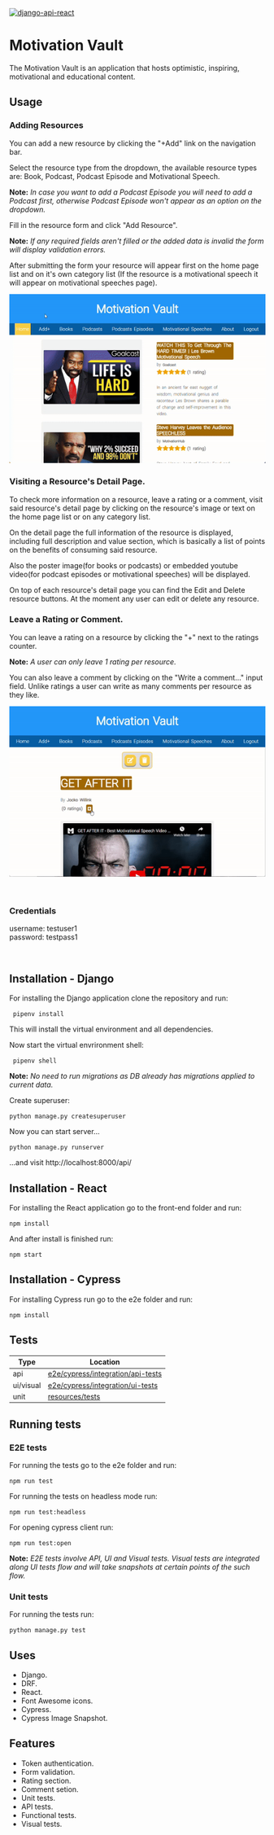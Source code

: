 [![django-api-react](https://img.shields.io/endpoint?url=https://dashboard.cypress.io/badge/detailed/3i7tdw&style=plastic&logo=cypress)](https://dashboard.cypress.io/projects/3i7tdw/runs)

# Motivation Vault

The Motivation Vault is an application that hosts optimistic, inspiring, motivational and educational content.

## Usage

### Adding Resources

You can add a new resource by clicking the "+Add" link on the navigation bar. 

Select the resource type from the dropdown, the available resource types are: Book, Podcast, Podcast Episode and Motivational Speech. 

**Note:** *In case you want to add a Podcast Episode you will need to add a Podcast first, otherwise Podcast Episode won't appear as an option on the dropdown.*

Fill in the resource form and click "Add Resource".

**Note:**
*If any required fields aren't filled or the added data is invalid the form will display validation errors.*

After submitting the form your resource will appear first on the home page list and on it's own category list (If the resource is a motivational speech it will appear on motivational speeches page).

![Display gif clicking Add Resource button, filling and submitting resource form and displaying resource on hoomepage list and detail page](demo/add-resource-demo.gif)

### Visiting a Resource's Detail Page.
To check more information on a resource, leave a rating or a comment, visit said resource's detail page by clicking on the resource's image or text on the home page list or on any category list.

On the detail page the full information of the resource is displayed, including full description and value section, which is basically a list of points on the benefits of consuming said resource.

Also the poster image(for books or podcasts) or embedded youtube video(for podcast episodes or motivational speeches) will be displayed.

On top of each resource's detail page you can find the Edit and Delete resource buttons.
At the moment any user can edit or delete any resource.

### Leave a Rating or Comment.
You can leave a rating on a resource by clicking the "+" next to the ratings counter.

**Note:** *A user can only leave 1 rating per resource.*

You can also leave a comment by clicking  on the "Write a comment..." input field. Unlike ratings a user can write as many comments per resource as they like.

![Display gif clicking adding rating and comment](demo/add-rating-and-comment.gif)

<br />

### Credentials ###  
username: testuser1  
password: testpass1

<br />

## Installation - Django

   For installing the Django application clone the repository and run:

     pipenv install

   This will install the virtual environment and all dependencies.
   
   Now start the virtual envrironment shell:
    
     pipenv shell


  **Note:** *No need to run migrations as DB already has migrations applied to current data.*

   Create superuser:

    python manage.py createsuperuser
    
   Now you can start server...
   
    python manage.py runserver
   
   ...and visit http://localhost:8000/api/

## Installation - React
For installing the React application go to the front-end folder and run:

    npm install
    
  And after install is finished run:

    npm start

## Installation - Cypress
For installing Cypress run go to the e2e folder and run:
    
    npm install

## Tests

| Type | Location                                 |
| ---- | ---------------------------------------- |
| api  | [e2e/cypress/integration/api-tests](e2e/cypress/integration/api-tests) |
| ui/visual   | [e2e/cypress/integration/ui-tests](e2e/cypress/integration/ui-tests)   |
| unit | [resources/tests](resources/tests)       |

## Running tests


### E2E tests
For running the tests go to the e2e folder and run:

    npm run test
For running the tests on headless mode run:

    npm run test:headless
For opening cypress client run:

    npm run test:open

**Note:** *E2E tests involve API, UI and Visual tests. Visual tests are integrated along UI tests flow and will take snapshots at certain points of the such flow.*

### Unit tests
For running the tests run:

    python manage.py test

    
## Uses
 - Django.
 - DRF.
 - React.
 - Font Awesome icons.
 - Cypress.
 - Cypress Image Snapshot.

## Features
- Token authentication.
- Form validation.
- Rating section.
- Comment setion.
- Unit tests.
- API tests.
- Functional tests.
- Visual tests.